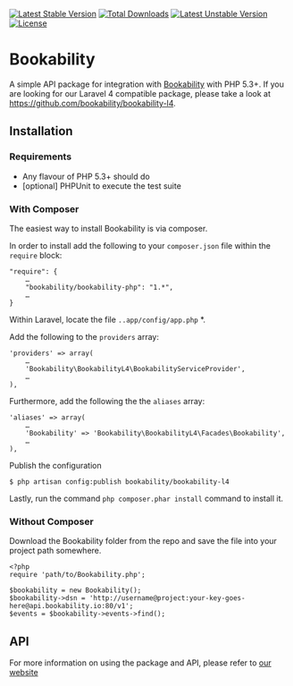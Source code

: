 [![Latest Stable Version](https://poser.pugx.org/bookability/bookability-php/v/stable.svg)](https://packagist.org/packages/bookability/bookability-php) [![Total Downloads](https://poser.pugx.org/bookability/bookability-php/downloads.svg)](https://packagist.org/packages/bookability/bookability-php) [![Latest Unstable Version](https://poser.pugx.org/bookability/bookability-php/v/unstable.svg)](https://packagist.org/packages/bookability/bookability-php) [![License](https://poser.pugx.org/bookability/bookability-php/license.svg)](https://packagist.org/packages/bookability/bookability-php)

# Bookability

A simple API package for integration with [Bookability](https://www.bookability.io) with PHP 5.3+. If you are looking for our Laravel 4 compatible package, please take a look at https://github.com/bookability/bookability-l4.

## Installation

### Requirements

- Any flavour of PHP 5.3+ should do
- [optional] PHPUnit to execute the test suite


### With Composer

The easiest way to install Bookability is via composer.

In order to install add the following to your `composer.json` file within the `require` block:

	"require": {
		…
		"bookability/bookability-php": "1.*",
		…	
	}

Within Laravel, locate the file `..app/config/app.php` *.

Add the following to the `providers` array:

	'providers' => array(
		…
		'Bookability\BookabilityL4\BookabilityServiceProvider',
		…
	),

Furthermore, add the following the the `aliases` array:

	'aliases' => array(
		…
		'Bookability' => 'Bookability\BookabilityL4\Facades\Bookability',
		…
	),
	
Publish the configuration

	$ php artisan config:publish bookability/bookability-l4

Lastly, run the command `php composer.phar install` command to install it.

### Without Composer

Download the Bookability folder from the repo and save the file into your project path somewhere.

	<?php
	require 'path/to/Bookability.php';

	$bookability = new Bookability();
	$bookability->dsn = 'http://username@project:your-key-goes-here@api.bookability.io:80/v1';
	$events = $bookability->events->find();
	
## API

For more information on using the package and API, please refer to [our website](https://www.bookability.io)
